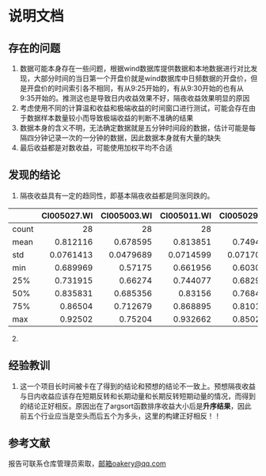 # 说明文档

## 存在的问题

1. 数据可能本身存在一些问题，根据wind数据库提供数据和本地数据进行对比发现，大部分时间的当日第一个开盘价就是wind数据库中日频数据的开盘价，但是开盘价的时间索引各不相同，有从9:25开始的，有从9:30开始的也有从9:35开始的。推测这也是导致日内收益效果不好，隔夜收益效果明显的原因
2. 考虑使用不同的计算温和收益和极端收益的时间窗口进行测试，可能会存在由于数据样本数量较小而导致极端收益的判断不准确的结果
3. 数据本身的含义不明，无法确定数据就是五分钟时间段的数据，估计可能是每隔四分钟记录一次的一分钟的数据，因此数据本身就有大量的缺失
4. 最后收益都是对数收益，可能使用加权平均不合适

## 发现的结论

1. 隔夜收益具有一定的趋同性，即基本隔夜收益都是同涨同跌的。

|       |   CI005027.WI |   CI005003.WI |   CI005011.WI |   CI005029.WI |   CI005025.WI |   CI005013.WI |   CI005001.WI |   CI005005.WI |   CI005017.WI |   CI005009.WI |   CI005021.WI |   CI005015.WI |   CI005019.WI |   CI005007.WI |   CI005023.WI |   CI005002.WI |   CI005010.WI |   CI005026.WI |   CI005012.WI |   CI005028.WI |   CI005024.WI |   CI005020.WI |   CI005004.WI |   CI005008.WI |   CI005016.WI |   CI005022.WI |   CI005014.WI |   CI005006.WI |   CI005018.WI |
|:------|--------------:|--------------:|--------------:|--------------:|--------------:|--------------:|--------------:|--------------:|--------------:|--------------:|--------------:|--------------:|--------------:|--------------:|--------------:|--------------:|--------------:|--------------:|--------------:|--------------:|--------------:|--------------:|--------------:|--------------:|--------------:|--------------:|--------------:|--------------:|--------------:|
| count |    28         |    28         |    28         |    28         |    28         |    28         |    28         |    28         |    28         |    28         |    28         |    28         |    28         |    28         |    28         |    28         |    28         |    28         |    28         |    28         |    28         |    28         |    28         |    28         |    28         |    28         |    28         |     28        |    28         |
| mean  |     0.812116  |     0.678595  |     0.813851  |     0.749482  |     0.783636  |     0.803669  |     0.712679  |     0.743086  |     0.782627  |     0.816486  |     0.705885  |     0.669231  |     0.705997  |     0.798422  |     0.785188  |     0.695839  |     0.850058  |     0.805975  |     0.758727  |     0.815199  |     0.787662  |     0.728564  |     0.811919  |     0.659403  |     0.704997  |     0.785059  |     0.810346  |      0.833978 |     0.779638  |
| std   |     0.0761413 |     0.0479689 |     0.0714599 |     0.0717092 |     0.0680013 |     0.0592166 |     0.0479998 |     0.0513502 |     0.0720779 |     0.0730213 |     0.0533683 |     0.0480599 |     0.0447428 |     0.0580637 |     0.0569001 |     0.0437245 |     0.0687673 |     0.0708698 |     0.0620029 |     0.0709313 |     0.0600327 |     0.0564958 |     0.0610016 |     0.0622031 |     0.0496899 |     0.0563958 |     0.0640103 |      0.063215 |     0.0616608 |
| min   |     0.689969  |     0.57175   |     0.661956  |     0.603053  |     0.656973  |     0.68388   |     0.598233  |     0.630558  |     0.634153  |     0.628848  |     0.600205  |     0.561998  |     0.598657  |     0.665367  |     0.680912  |     0.592985  |     0.722526  |     0.686217  |     0.641919  |     0.697411  |     0.669068  |     0.636707  |     0.694934  |     0.561998  |     0.597019  |     0.662629  |     0.672316  |      0.715562 |     0.652582  |
| 25%   |     0.731915  |     0.66274   |     0.744077  |     0.682965  |     0.724146  |     0.754762  |     0.687301  |     0.718244  |     0.731006  |     0.752096  |     0.672833  |     0.635372  |     0.671104  |     0.76433   |     0.739062  |     0.674921  |     0.781972  |     0.74181   |     0.720584  |     0.739277  |     0.743409  |     0.67415   |     0.763193  |     0.607519  |     0.670304  |     0.748294  |     0.74937   |      0.784417 |     0.727221  |
| 50%   |     0.835831  |     0.685356  |     0.83156   |     0.768483  |     0.793696  |     0.823899  |     0.718901  |     0.758533  |     0.804777  |     0.827438  |     0.714617  |     0.689953  |     0.725308  |     0.813873  |     0.802507  |     0.698866  |     0.869247  |     0.822735  |     0.767286  |     0.837172  |     0.806875  |     0.743774  |     0.823091  |     0.657269  |     0.728278  |     0.814407  |     0.819147  |      0.846195 |     0.795726  |
| 75%   |     0.86504   |     0.712679  |     0.868895  |     0.810163  |     0.837483  |     0.849202  |     0.743375  |     0.778833  |     0.841196  |     0.872998  |     0.743215  |     0.705511  |     0.736934  |     0.835624  |     0.827385  |     0.722258  |     0.907722  |     0.861029  |     0.810461  |     0.868642  |     0.834372  |     0.770921  |     0.861246  |     0.687698  |     0.74151   |     0.826393  |     0.863161  |      0.883192 |     0.829049  |
| max   |     0.92502   |     0.75204   |     0.932662  |     0.850267  |     0.876331  |     0.898173  |     0.793642  |     0.820717  |     0.886246  |     0.925497  |     0.827779  |     0.739999  |     0.76215   |     0.898348  |     0.880644  |     0.794093  |     0.943143  |     0.918725  |     0.865541  |     0.916606  |     0.880301  |     0.816145  |     0.913442  |     0.838747  |     0.764596  |     0.854952  |     0.909105  |      0.943143 |     0.864208  |

2. 

## 经验教训

1. 这一个项目长时间被卡在了得到的结论和预想的结论不一致上。预想隔夜收益与日内收益应该存在短期反转和长期动量和长期反转短期动量的情况，而得到的结论正好相反。原因出在了argsort函数排序收益大小后是**升序结果**，因此前五个行业应当是空头而后五个为多头，这里的构建正好相反！！

## 参考文献

报告可联系仓库管理员索取，邮箱oakery@qq.com
